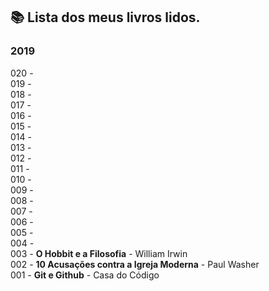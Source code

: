 ## :books: Lista dos meus livros lidos.
### 2019

020 - </br>
019 - </br>
018 - </br>
017 - </br>
016 - </br>
015 - </br>
014 - </br>
013 - </br>
012 - </br>
011 - </br>
010 - </br>
009 - </br>
008 - </br>
007 - </br>
006 - </br>
005 - </br>
004 - </br>
003 - <b>O Hobbit e a Filosofia</b> - William Irwin</br>
002 - <b>10 Acusações contra a Igreja Moderna</b> - Paul Washer</br>
001 - <b>Git e Github</b> - Casa do Código</br>
